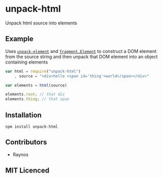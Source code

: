 # unpack-html

Unpack html source into elements

## Example

Uses [`unpack-element`][1] and [`fragment.Element`][2] to
    construct a DOM element from the source string and then
    unpack that DOM element into an object containing elements

```js
var html = require("unpack-html")
    , source = "<div>hello <span id='thing'>world</span></div>"

var elements = html(source)

elements.root; // that div
elements.thing; // that span
```

## Installation

`npm install unpack-html`

## Contributors

 - Raynos

## MIT Licenced

  [1]: https://github.com/Raynos/unpack-element
  [2]: https://github.com/Raynos/fragment
